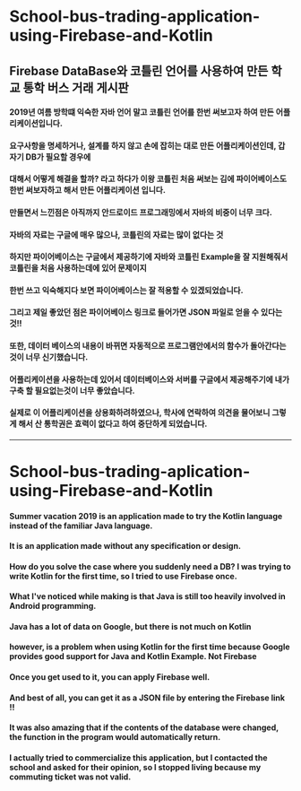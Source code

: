 # School-bus-trading-application-using-Firebase-and-Kotlin
## Firebase DataBase와 코틀린 언어를 사용하여 만든 학교 통학 버스 거래 게시판
#### 2019년 여름 방학떄 익숙한 자바 언어 말고 코틀린 언어를 한번 써보고자 하여 만든 어플리케이션입니다.
#### 요구사항을 명세하거나, 설계를 하지 않고 손에 잡히는 대로 만든 어플리케이션인데, 갑자기 DB가 필요할 경우에
#### 대해서 어떻게 해결을 할까? 라고 하다가 이왕 코틀린 처음 써보는 김에 파이어베이스도 한번 써보자하고 해서 만든 어플리케이션 입니다.
#### 만들면서 느낀점은 아직까지 안드로이드 프로그래밍에서 자바의 비중이 너무 크다.
#### 자바의 자료는 구글에 매우 많으나, 코틀린의 자료는 많이 없다는 것
#### 하지만 파이어베이스는 구글에서 제공하기에 자바와 코틀린 Example을 잘 지원해줘서 코틀린을 처음 사용하는데에 있어 문제이지
#### 한번 쓰고 익숙해지다 보면 파이어베이스는 잘 적용할 수 있겠되었습니다.
#### 그리고 제일 좋았던 점은 파이어베이스 링크로 들어가면 JSON 파일로 얻을 수 있다는 것!!
#### 또한, 데이터 베이스의 내용이 바뀌면 자동적으로 프로그램안에서의 함수가 돌아간다는 것이 너무 신기했습니다.
#### 어플리케이션을 사용하는데 있어서 데이터베이스와 서버를 구글에서 제공해주기에 내가 구축 할 필요없는것이 너무 좋았습니다.
#### 실제로 이 어플리케이션을 상용화하려하였으나, 학사에 연락하여 의견을 물어보니 그렇게 해서 산 통학권은 효력이 없다고 하여 중단하게 되었습니다.
------------------------------------------------------------------------------------------
# School-bus-trading-aplication-using-Firebase-and-Kotlin
#### Summer vacation 2019 is an application made to try the Kotlin language instead of the familiar Java language.
#### It is an application made without any specification or design.
#### How do you solve the case where you suddenly need a DB? I was trying to write Kotlin for the first time, so I tried to use Firebase once.
#### What I've noticed while making is that Java is still too heavily involved in Android programming.
#### Java has a lot of data on Google, but there is not much on Kotlin
#### however, is a problem when using Kotlin for the first time because Google provides good support for Java and Kotlin Example. Not Firebase
#### Once you get used to it, you can apply Firebase well.
#### And best of all, you can get it as a JSON file by entering the Firebase link !!
#### It was also amazing that if the contents of the database were changed, the function in the program would automatically return.
#### I actually tried to commercialize this application, but I contacted the school and asked for their opinion, so I stopped living because my commuting ticket was not valid.
